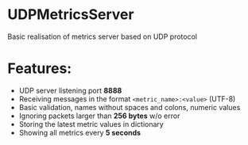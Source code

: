 # UDPMetricsServer
Basic realisation of metrics server based on UDP protocol
# Features:
- UDP server listening port **8888**
- Receiving messages in the format `<metric_name>:<value>` (UTF-8)
- Basic validation, names without spaces and colons, numeric values
- Ignoring packets larger than **256 bytes** w/o error
- Storing the latest metric values ​​in dictionary
- Showing all metrics every **5 seconds**
